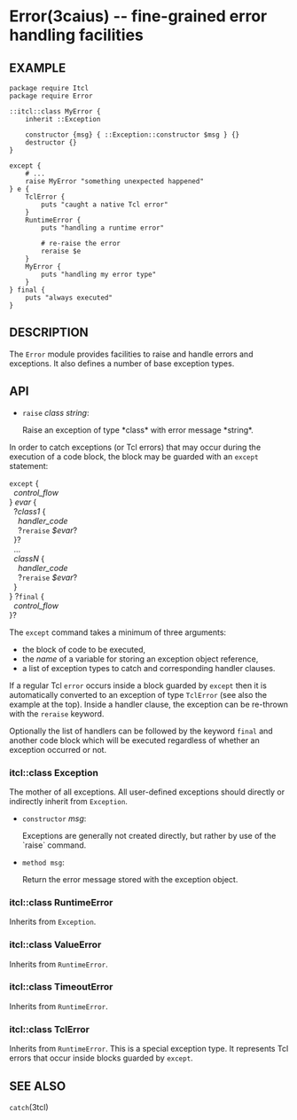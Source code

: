 Error(3caius) -- fine-grained error handling facilities
==============================================================================

## EXAMPLE

    package require Itcl
    package require Error

    ::itcl::class MyError {
        inherit ::Exception

        constructor {msg} { ::Exception::constructor $msg } {}
        destructor {}
    }

    except {
        # ...
        raise MyError "something unexpected happened"
    } e {
        TclError {
            puts "caught a native Tcl error"
        }
        RuntimeError {
            puts "handling a runtime error"

            # re-raise the error
            reraise $e
        }
        MyError {
            puts "handling my error type"
        }
    } final {
        puts "always executed"
    }

## DESCRIPTION

The `Error` module provides facilities to raise and handle errors and exceptions.
It also defines a number of base exception types.

## API

* `raise` *class* *string*:
  <p>
  Raise an exception of type *class* with error message *string*.
  </p>

In order to catch exceptions (or Tcl errors) that may occur during the
execution of a code block, the block may be guarded with an `except` statement:

`except` {<br/>
&nbsp;&nbsp;*control_flow*<br/>
} *evar* {<br/>
&nbsp;&nbsp;?*class1* {<br/>
&nbsp;&nbsp;&nbsp;&nbsp;*handler_code*<br/>
&nbsp;&nbsp;&nbsp;&nbsp;?`reraise` *$evar*?<br/>
&nbsp;&nbsp;}?<br/>
&nbsp;&nbsp;...<br/>
&nbsp;&nbsp;*classN* {<br/>
&nbsp;&nbsp;&nbsp;&nbsp;*handler_code*<br/>
&nbsp;&nbsp;&nbsp;&nbsp;?`reraise` *$evar*?<br/>
&nbsp;&nbsp;}<br/>
} ?`final` {<br/>
&nbsp;&nbsp;*control_flow*<br/>
}?

The `except` command takes a minimum of three arguments:

 - the block of code to be executed,
 - the *name* of a variable for storing an exception object reference,
 - a list of exception types to catch and corresponding handler clauses.

If a regular Tcl `error` occurs inside a block guarded by `except` then it
is automatically converted to an exception of type `TclError` (see also the
example at the top). Inside a handler clause, the exception can be re-thrown
with the `reraise` keyword.

Optionally the list of handlers can be followed by the keyword `final` and
another code block which will be executed regardless of whether an exception
occurred or not.

### itcl::class Exception

The mother of all exceptions. All user-defined exceptions should directly or
indirectly inherit from `Exception`.

* `constructor` *msg*:
  <p>
  Exceptions are generally not created directly, but rather by use of the
  `raise` command.
  </p>

* `method msg`:
  <p>
  Return the error message stored with the exception object.
  </p>

### itcl::class RuntimeError

Inherits from `Exception`.

### itcl::class ValueError

Inherits from `RuntimeError`.

### itcl::class TimeoutError

Inherits from `RuntimeError`.

### itcl::class TclError

Inherits from `RuntimeError`. This is a special exception type. It represents 
Tcl errors that occur inside blocks guarded by `except`.

## SEE ALSO

`catch`(3tcl)

